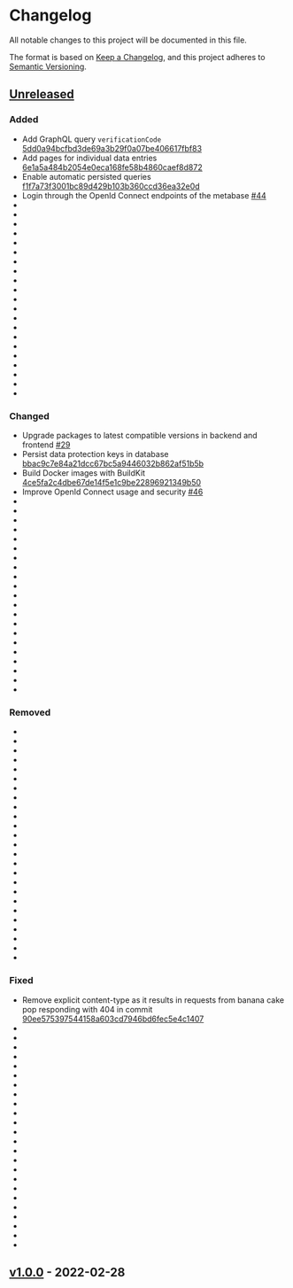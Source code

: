 # Changelog

All notable changes to this project will be documented in this file.

The format is based on [Keep a Changelog](https://keepachangelog.com/en/1.0.0/),
and this project adheres to [Semantic Versioning](https://semver.org/spec/v2.0.0.html).

## [Unreleased]

### Added

- Add GraphQL query `verificationCode` [5dd0a94bcfbd3de69a3b29f0a07be406617fbf83](https://github.com/building-envelope-data/database/commit/5dd0a94bcfbd3de69a3b29f0a07be406617fbf83)
- Add pages for individual data entries [6e1a5a484b2054e0eca168fe58b4860caef8d872](https://github.com/building-envelope-data/database/commit/6e1a5a484b2054e0eca168fe58b4860caef8d872)
- Enable automatic persisted queries [f1f7a73f3001bc89d429b103b360ccd36ea32e0d](https://github.com/building-envelope-data/database/commit/f1f7a73f3001bc89d429b103b360ccd36ea32e0d)
- Login through the OpenId Connect endpoints of the metabase [#44](https://github.com/building-envelope-data/database/pull/44)
-
-
-
-
-
-
-
-
-
-
-
-
-
-
-
-
-
-
-
-
-

### Changed

- Upgrade packages to latest compatible versions in backend and frontend [#29](https://github.com/building-envelope-data/database/pull/29)
- Persist data protection keys in database [bbac9c7e84a21dcc67bc5a9446032b862af51b5b](https://github.com/building-envelope-data/database/commit/bbac9c7e84a21dcc67bc5a9446032b862af51b5b)
- Build Docker images with BuildKit [4ce5fa2c4dbe67de14f5e1c9be22896921349b50](https://github.com/building-envelope-data/database/commit/4ce5fa2c4dbe67de14f5e1c9be22896921349b50)
- Improve OpenId Connect usage and security [#46](https://github.com/building-envelope-data/database/pull/46)
-
-
-
-
-
-
-
-
-
-
-
-
-
-
-
-
-
-
-
-
-

### Removed

-
-
-
-
-
-
-
-
-
-
-
-
-
-
-
-
-
-
-
-
-
-
-
-
-

### Fixed

- Remove explicit content-type as it results in requests from banana cake pop responding with 404 in commit [90ee575397544158a603cd7946bd6fec5e4c1407](https://github.com/building-envelope-data/database/commit/90ee575397544158a603cd7946bd6fec5e4c1407)
-
-
-
-
-
-
-
-
-
-
-
-
-
-
-
-
-
-
-
-
-
-
-
-

## [v1.0.0] - 2022-02-28

[Unreleased]: https://github.com/building-envelope-data/database/compare/v1.0.0...HEAD

[v1.0.0]: https://github.com/building-envelope-data/database/compare/352f44e492ca66d7835970cdf007b2897e686e30...v1.0.0
